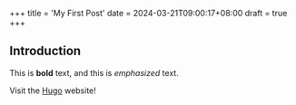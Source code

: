 +++
title = 'My First Post'
date = 2024-03-21T09:00:17+08:00
draft = true
+++
## Introduction

This is **bold** text, and this is *emphasized* text.

Visit the [Hugo](https://gohugo.io) website!
